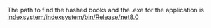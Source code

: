 The path to find the hashed books and the .exe for the application is [indexsystem/indexsystem/bin/Release/net8.0](https://github.com/433585/U16index/tree/main/indexsystem/indexsystem/bin/Release/net8.0)

